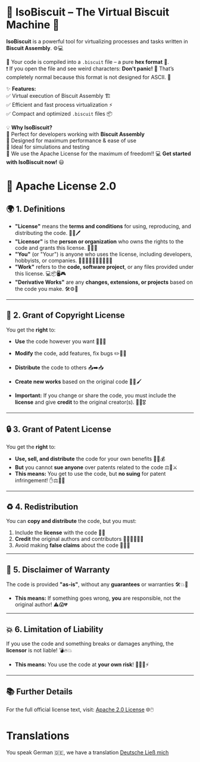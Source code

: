 # 🍪 IsoBiscuit – The Virtual Biscuit Machine 🚀  

**IsoBiscuit** is a powerful tool for virtualizing processes and tasks written in **Biscuit Assembly**. ⚙️💻  

🔄 Your code is compiled into a `.biscuit` file – a pure **hex format** 🧩.  
❗ If you open the file and see weird characters: **Don't panic!** 🫣 That’s completely normal because this format is not designed for ASCII. 🔢  

✨ **Features:**  
✅ Virtual execution of Biscuit Assembly 🏗️  
✅ Efficient and fast process virtualization ⚡  
✅ Compact and optimized `.biscuit` files 📦  

💡 **Why IsoBiscuit?**  
🚀 Perfect for developers working with **Biscuit Assembly**  
🔬 Designed for maximum performance & ease of use  
🎯 Ideal for simulations and testing  
📜 We use the Apache License for the maximum of freedom!!
💻 **Get started with IsoBiscuit now!** 😃  

# 📜 **Apache License 2.0**  

## 🌍 **1. Definitions**  
- **"License"** means the **terms and conditions** for using, reproducing, and distributing the code. 📝📑🖊️  
- **"Licensor"** is the **person or organization** who owns the rights to the code and grants this license. 🏢👔💼  
- **"You"** (or "Your") is anyone who uses the license, including developers, hobbyists, or companies. 👨‍💻👩‍💻👨‍💼🦸‍♂️🦸‍♀️  
- **"Work"** refers to the **code, software project**, or any files provided under this license. 💻📦🖥️🎮  
- **"Derivative Works"** are any **changes, extensions, or projects** based on the code you make. 🛠️⚙️🔧  

---

## 🚀 **2. Grant of Copyright License**  
You get the **right** to:  
- **Use** the code however you want 🏃‍♂️💨  
- **Modify** the code, add features, fix bugs ✏️🔧🔨  
- **Distribute** the code to others 📤➡️📥  
- **Create new works** based on the original code 🎨💡🖌️  

- **Important:** If you change or share the code, you must include the **license** and give **credit** to the original creator(s). 🙌👑🎖️

---

## 🔒 **3. Grant of Patent License**  
You get the **right** to:  
- **Use, sell, and distribute** the code for your own benefits 💸💵💰  
- **But** you cannot **sue anyone** over patents related to the code ⚖️🚫⚔️  
- **This means:** You get to use the code, but **no suing** for patent infringement! ✋⚖️🤝💼  

---

## ♻️ **4. Redistribution**  
You can **copy and distribute** the code, but you must:  
1. Include the **license** with the code 📑✅  
2. **Credit** the original authors and contributors 🏅👏🙋‍♂️🙋‍♀️  
3. Avoid making **false claims** about the code 🚫❌🚷  

---

## 🚫 **5. Disclaimer of Warranty**  
The code is provided **"as-is"**, without any **guarantees** or warranties 🛠️💥🔧  
- **This means:** If something goes wrong, **you** are responsible, not the original author! ⚠️😱💔

---

## 💥 **6. Limitation of Liability**  
If you use the code and something breaks or damages anything, the **licensor** is not liable! 💣🔥💥  
- **This means:** You use the code at **your own risk**! 🤞🤞🛑⚡  

---

## 📚 **Further Details**  
For the full official license text, visit: [Apache 2.0 License](http://www.apache.org/licenses/LICENSE-2.0) 🌐🖱️


# Translations
You speak German 🇩🇪, we have a translation [Deutsche Ließ mich](README-DE.md)
